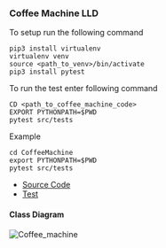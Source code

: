 ### Coffee Machine LLD
To setup run the following command
```
pip3 install virtualenv
virtualenv venv
source <path_to_venv>/bin/activate
pip3 install pytest

```

To run the test enter following command
```
CD <path_to_coffee_machine_code>
EXPORT PYTHONPATH=$PWD
pytest src/tests 
```

Example 
```
cd CoffeeMachine 
export PYTHONPATH=$PWD
pytest src/tests
```
- [Source Code](./src/main)
- [Test](./src/tests)

#### Class Diagram
![Coffee_machine](https://user-images.githubusercontent.com/29228903/130356865-07d0494f-3068-457b-9107-005785a0b9bc.png)


